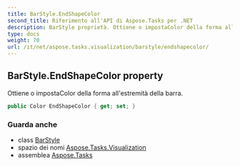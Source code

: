 ```yaml
---
title: BarStyle.EndShapeColor
second_title: Riferimento all'API di Aspose.Tasks per .NET
description: BarStyle proprietà. Ottiene o impostaColor della forma allestremità della barra.
type: docs
weight: 70
url: /it/net/aspose.tasks.visualization/barstyle/endshapecolor/
---
```

## BarStyle.EndShapeColor property

Ottiene o impostaColor della forma all'estremità della barra.

```csharp
public Color EndShapeColor { get; set; }
```

### Guarda anche

* class [BarStyle](../)
* spazio dei nomi [Aspose.Tasks.Visualization](../../barstyle/)
* assemblea [Aspose.Tasks](../../../)


